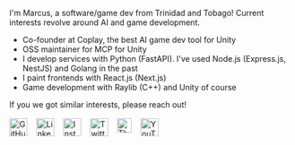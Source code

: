 I'm Marcus, a software/game dev from Trinidad and Tobago! Current interests revolve around AI and game development.

- Co-founder at Coplay, the best AI game dev tool for Unity
- OSS maintainer for MCP for Unity
- I develop services with Python (FastAPI). I've used Node.js (Express.js, NestJS) and Golang in the past
- I paint frontends with React.js (Next.js)
- Game development with Raylib (C++) and Unity of course

If you we got similar interests, please reach out!

<div style="display: flex; gap: 1rem; margin-top: 1rem;">
  <a href="https://github.com/msanatan" target="_blank" rel="noopener noreferrer" title="GitHub">
    <img src="/images/icons/github.svg" alt="GitHub" width="32" height="32" />
  </a>
  <a href="https://linkedin.com/in/msanatan" target="_blank" rel="noopener noreferrer" title="LinkedIn">
    <img src="/images/icons/linkedin.svg" alt="LinkedIn" width="32" height="32" />
  </a>
  <a href="https://instagram.com/gameboymarcus" target="_blank" rel="noopener noreferrer" title="Instagram">
    <img src="/images/icons/instagram.svg" alt="Instagram" width="32" height="32" />
  </a>
  <a href="https://twitter.com/marcussanatan" target="_blank" rel="noopener noreferrer" title="Twitter">
    <img src="/images/icons/twitter.svg" alt="Twitter" width="32" height="32" />
  </a>
  <a href="https://threads.net/@gameboymarcus" target="_blank" rel="noopener noreferrer" title="Threads">
    <img src="/images/icons/threads.svg" alt="Threads" width="26" height="26" />
  </a>
  <a href="https://youtube.com/@marcussanatan" target="_blank" rel="noopener noreferrer" title="YouTube">
    <img src="/images/icons/youtube.svg" alt="YouTube" width="32" height="32" />
  </a>
</div>

